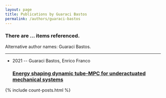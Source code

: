 ```yaml
---
layout: page
title: Publications by Guaraci Bastos
permalink: /authors/guaraci-bastos
---
```


<h3 id="number-posts">There are ... items referenced.</h3>
<p id='info-authors'>Alternative author names: Guaraci Bastos.</p>
<hr />
<ul class="post-list">
<li><span class='post-meta'>2021 -- Guaraci Bastos, Enrico Franco</span><h3><a class='post-link' href="{{ site.baseurl }}/energy-shaping-dynamic-tube-mpc-for-underactuated-mechanical-systems">Energy shaping dynamic tube-MPC for underactuated mechanical systems</a></h3></li>

</ul>
{% include count-posts.html %}
